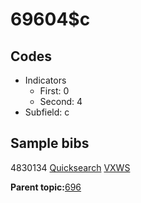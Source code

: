 # 69604$c

## Codes

-   Indicators
    -   First: 0
    -   Second: 4
-   Subfield: c

## Sample bibs

4830134 [Quicksearch](https://search.library.yale.edu/catalog/4830134) [VXWS](http://prodorbis.library.yale.edu:7014/vxws/GetHoldingsService?bibId=4830134)

**Parent topic:**[696](../../tags/696/696.md)

